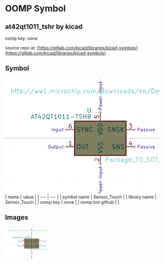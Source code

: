 # OOMP Symbol  
## at42qt1011_tshr  by kicad  
  
oomp key: none  
  
source repo at: [https://gitlab.com/kicad/libraries/kicad-symbols](https://gitlab.com/kicad/libraries/kicad-symbols)  
## Symbol  
  
[![working.png](working_600.png)](working.png)  
| name | value | 
| --- | --- | 
| symbol name | Sensor_Touch | 
| library name | Sensor_Touch | 
| oomp key | none | 
| oomp bot github |  | 
## Images  
  
[![working.png](working_140.png)](working.png)  
